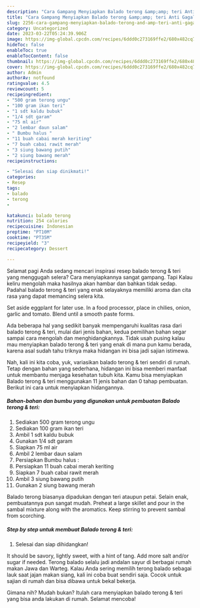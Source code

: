 ```yaml
---
description: "Cara Gampang Menyiapkan Balado terong &amp;amp; teri Anti Gagal"
title: "Cara Gampang Menyiapkan Balado terong &amp;amp; teri Anti Gagal"
slug: 2256-cara-gampang-menyiapkan-balado-terong-and-amp-teri-anti-gagal
category: Uncategorized
date: 2023-03-22T05:24:39.906Z
image: https://img-global.cpcdn.com/recipes/6ddd0c273169ffe2/680x482cq70/balado-terong-teri-foto-resep-utama.jpg
hideToc: false
enableToc: true
enableTocContent: false
thumbnail: https://img-global.cpcdn.com/recipes/6ddd0c273169ffe2/680x482cq70/balado-terong-teri-foto-resep-utama.jpg
cover: https://img-global.cpcdn.com/recipes/6ddd0c273169ffe2/680x482cq70/balado-terong-teri-foto-resep-utama.jpg
author: Admin
authorAv: notfound
ratingvalue: 4.5
reviewcount: 5
recipeingredient:
- "500 gram terong ungu"
- "100 gram ikan teri"
- "1 sdt kaldu bubuk"
- "1/4 sdt garam"
- "75 ml air"
- "2 lembar daun salam"
- " Bumbu halus "
- "11 buah cabai merah keriting"
- "7 buah cabai rawit merah"
- "3 siung bawang putih"
- "2 siung bawang merah"
recipeinstructions:

- "Selesai dan siap dinikmati!"
categories:
- Resep
tags:
- balado
- terong
- 

katakunci: balado terong  
nutrition: 254 calories
recipecuisine: Indonesian
preptime: "PT10M"
cooktime: "PT35M"
recipeyield: "3"
recipecategory: Dessert

---
```



Selamat pagi Anda sedang mencari inspirasi resep balado terong &amp; teri yang menggugah selera? Cara menyiapkannya sangat gampang. Tapi Kalau keliru mengolah maka hasilnya akan hambar dan bahkan tidak sedap. Padahal balado terong &amp; teri yang enak selayaknya memiliki aroma dan cita rasa yang dapat memancing selera kita.


Set aside eggplant for later use. In a food processor, place in chilies, onion, garlic and tomato. Blend until a smooth paste forms.

Ada beberapa hal yang sedikit banyak mempengaruhi kualitas rasa dari balado terong &amp; teri, mulai dari jenis bahan, kedua pemilihan bahan segar sampai cara mengolah dan menghidangkannya. Tidak usah pusing kalau mau menyiapkan balado terong &amp; teri yang enak di mana pun kamu berada, karena asal sudah tahu triknya maka hidangan ini bisa jadi sajian istimewa.


Nah, kali ini kita coba, yuk, variasikan balado terong &amp; teri sendiri di rumah. Tetap dengan bahan yang sederhana, hidangan ini bisa memberi manfaat untuk membantu menjaga kesehatan tubuh kita. Kamu bisa menyiapkan Balado terong &amp; teri menggunakan 11 jenis bahan dan 0 tahap pembuatan. Berikut ini cara untuk menyiapkan hidangannya.

<!--inarticleads1-->

##### Bahan-bahan dan bumbu yang digunakan untuk pembuatan Balado terong &amp; teri:

1. Sediakan 500 gram terong ungu
1. Sediakan 100 gram ikan teri
1. Ambil 1 sdt kaldu bubuk
1. Gunakan 1/4 sdt garam
1. Siapkan 75 ml air
1. Ambil 2 lembar daun salam
1. Persiapkan  Bumbu halus :
1. Persiapkan 11 buah cabai merah keriting
1. Siapkan 7 buah cabai rawit merah
1. Ambil 3 siung bawang putih
1. Gunakan 2 siung bawang merah


Balado terong biasanya dipadukan dengan teri ataupun petai. Selain enak, pembuatannya pun sangat mudah. Preheat a large skillet and pour in the sambal mixture along with the aromatics. Keep stirring to prevent sambal from scorching. 

<!--inarticleads2-->

##### Step by step untuk membuat Balado terong &amp; teri:


1. Selesai dan siap dihidangkan!

It should be savory, lightly sweet, with a hint of tang. Add more salt and/or sugar if needed. Terong balado selalu jadi andalan sayur di berbagai rumah makan Jawa dan Warteg. Kalau Anda sering memilih terong balado sebagai lauk saat jajan makan siang, kali ini coba buat sendiri saja. Cocok untuk sajian di rumah dan bisa dibawa untuk bekal bekerja. 

Gimana nih? Mudah bukan? Itulah cara menyiapkan balado terong &amp; teri yang bisa anda lakukan di rumah. Selamat mencoba!
